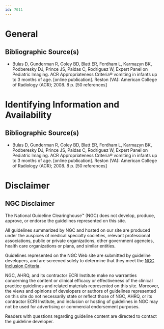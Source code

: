 ```yaml
---
id: 7011
---
```


# General

## Bibliographic Source(s)

- Bulas D, Gunderman R, Coley BD, Blatt ER, Fordham L, Karmazyn BK, Podberesky DJ, Prince JS, Paidas C, Rodriguez W, Expert Panel on Pediatric Imaging. ACR Appropriateness Criteria® vomiting in infants up to 3 months of age. [online publication]. Reston (VA): American College of Radiology (ACR); 2008. 8 p. [50 references]

# Identifying Information and Availability

## Bibliographic Source(s)

- Bulas D, Gunderman R, Coley BD, Blatt ER, Fordham L, Karmazyn BK, Podberesky DJ, Prince JS, Paidas C, Rodriguez W, Expert Panel on Pediatric Imaging. ACR Appropriateness Criteria® vomiting in infants up to 3 months of age. [online publication]. Reston (VA): American College of Radiology (ACR); 2008. 8 p. [50 references]

# Disclaimer

## NGC Disclaimer

The National Guideline Clearinghouse™ (NGC) does not develop, produce, approve, or endorse the guidelines represented on this site.

All guidelines summarized by NGC and hosted on our site are produced under the auspices of medical specialty societies, relevant professional associations, public or private organizations, other government agencies, health care organizations or plans, and similar entities.

Guidelines represented on the NGC Web site are submitted by guideline developers, and are screened solely to determine that they meet the [NGC Inclusion Criteria](/help-and-about/summaries/inclusion-criteria).

NGC, AHRQ, and its contractor ECRI Institute make no warranties concerning the content or clinical efficacy or effectiveness of the clinical practice guidelines and related materials represented on this site. Moreover, the views and opinions of developers or authors of guidelines represented on this site do not necessarily state or reflect those of NGC, AHRQ, or its contractor ECRI Institute, and inclusion or hosting of guidelines in NGC may not be used for advertising or commercial endorsement purposes.

Readers with questions regarding guideline content are directed to contact the guideline developer.

